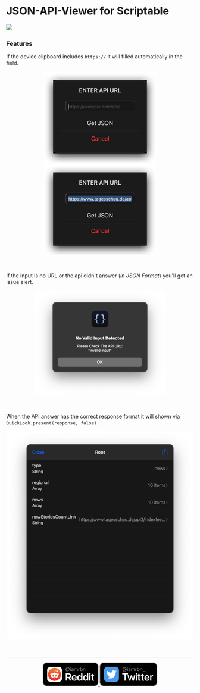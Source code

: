 # JSON-API-Viewer for Scriptable
![](https://img.shields.io/badge/Version-1.2-green.svg?style=flat) 

### Features
If the device clipboard includes `https://` it will filled automatically in the field.

<p align="center">
<img title="Empty Field because the clipboard doesnt include 'https://'" src="Images/emptyField.png" width="300">
  <img title="Automatically filled field from clipboard" src="Images/filledField.png" width="300">
  </p>

<br>

If the input is no URL or the api didn't answer (_in JSON Format_) you'll get an issue alert.

<p align="center">
<img title="Issue alert if the URL input is invalid" src="Images/issueAlert.png" width="350">
  </p>
  
<br>

When the API answer has the correct response format it will shown via `QuickLook.present(response, false)`
<p align="center">
<img title="How the API JSON response will presents" src="Images/presentJSON-API.png" width="500">
  </p>
<br>

***

<div class="images">
<p align="center">
  <a href="https://reddit.com/user/iamrbn/">
    <img title="My second Reddit @iamrbn" src="https://github.com/iamrbn/slack-status/blob/08d06ec886dcef950a8acbf4983940ad7fb8bed9/Images/Badges/reddit_black_iamrbn.png" width="150"/>
  </a>
  <a href="https://twitter.com/iamrbn_/">
    <img title="Follow Me On Twitter @iamrbn_" src="https://github.com/iamrbn/slack-status/blob/ae62582b728c2e2ad8ea6a55cc7729cf71bfaeab/Images/Badges/twitter_black.png" width="155"/>
  </a>
</p>
</div>
